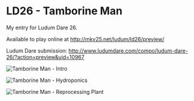 LD26 - Tamborine Man
====

My entry for Ludum Dare 26.

Available to play online at http://mkv25.net/ludum/ld26/preview/

Ludum Dare submission: http://www.ludumdare.com/compo/ludum-dare-26/?action=preview&uid=10967

![Tamborine Man - Intro](http://mkv25.net/ludum/ld26/release/screenshot_intro.png)

![Tamborine Man - Hydroponics](http://mkv25.net/ludum/ld26/release/screenshot_hydroponics.png)

![Tamborine Man - Reprocessing Plant](http://mkv25.net/ludum/ld26/release/screenshot_reprocessing_plant.png)
